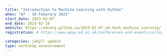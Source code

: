 ```yaml
---
title: "Introduction to Machine Learning with Python" 
when: "07 - 10 Feburary 2023"
start_date: 2023-02-07
end_date: 2023-02-10
website: https://edcarp.github.io/2023-02-07_ed-dash_machine_learning/
registration: # https://www.epay.ed.ac.uk/conferences-and-events/college-of-medicine-and-veterinary-medicine/school-of-molecular-genetic-and-population-health-sciences/igc/machine-learning-feb-23

categories: jekyll update
type: workshop_announcement
--- 
```

